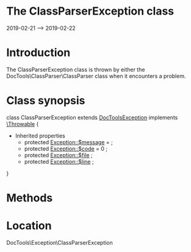 The ClassParserException class
================
2019-02-21 --> 2019-02-22




Introduction
============

The ClassParserException class is thrown by either the
DocTools\ClassParser\ClassParser class when it encounters a problem.



Class synopsis
==============


class ClassParserException extends [DocToolsException](https://github.com/lingtalfi/DocTools/blob/master/doc/api/DocTools/Exception/DocToolsException.md) implements [\Throwable](http://php.net/manual/en/class.throwable.php) {

- Inherited properties
    - protected  [Exception::$message](#property-message) =  ;
    - protected  [Exception::$code](#property-code) = 0 ;
    - protected  [Exception::$file](#property-file) ;
    - protected  [Exception::$line](#property-line) ;

}






Methods
==============





Location
=============
DocTools\Exception\ClassParserException